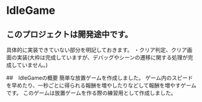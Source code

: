 # IdleGame
## このプロジェクトは開発途中です。
具体的に実装できていない部分を明記しておきます。
・クリア判定、クリア画面の実装(大枠は完成していますが、デバッグやシーンの遷移に関する処理が完成していません。)

##　IdleGameの概要
簡単な放置ゲームを作成しました。
ゲーム内のスピードを早めたり、一秒ごとに得られる報酬を増やしたりなどして報酬を増やすゲームです。
このゲームは放置ゲームを作る際の練習用として作成しました。
